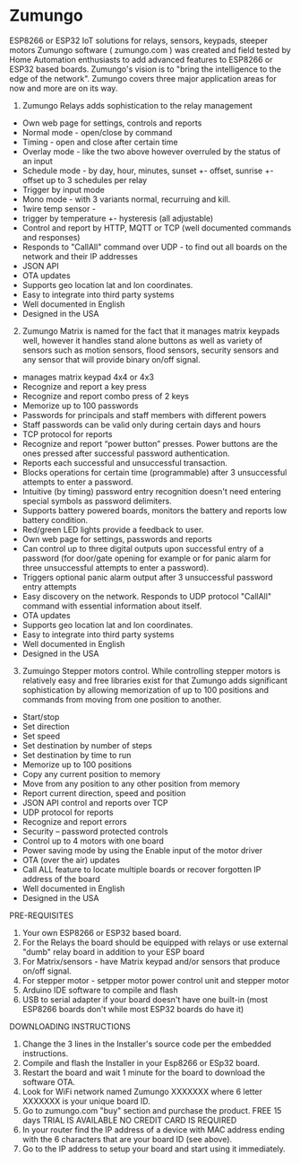 # Zumungo
ESP8266 or ESP32 IoT solutions for relays, sensors, keypads, steeper motors
Zumungo software ( zumungo.com ) was created and field tested by Home Automation enthusiasts to add advanced features to ESP8266 or ESP32 based boards.
Zumungo's vision is to "bring the intelligence to the edge of the network".
Zumungo covers three major application areas for now and more are on its way.

1. Zumungo Relays adds sophistication to the relay management 

- Own web page for settings, controls and reports
- Normal mode - open/close by command
- Timing - open and close after certain time
- Overlay mode - like the two above however overruled by the status of an input
- Schedule mode - by day, hour, minutes, sunset +- offset, sunrise +- offset up to 3 schedules per relay 
- Trigger by input mode
- Mono mode - with 3 variants normal, recurruing and kill.
- 1wire temp sensor - 
- trigger by temperature +- hysteresis (all adjustable)
- Control and report by HTTP, MQTT or TCP (well documented commands and responses)
- Responds to "CallAll" command over UDP - to find out all boards on the network and their IP addresses
- JSON API
- OTA updates
- Supports geo location lat and lon coordinates.			
- Easy to integrate into third party systems			
- Well documented in English			
- Designed in the USA

2. Zumungo Matrix is named for the fact that it manages matrix keypads well, however it handles stand alone buttons as well as variety of sensors such as motion sensors, flood sensors, security sensors and any sensor that will provide binary on/off signal.

- manages matrix keypad 4x4 or 4x3
- Recognize and report a key press			
- Recognize and report combo press of 2 keys			
- Memorize up to 100 passwords			
- Passwords for principals and staff members with different powers			
- Staff passwords can be valid only during certain days and hours			
- TCP protocol for reports			
- Recognize and report “power button” presses. Power buttons are the ones pressed after successful password authentication.			
- Reports each successful and unsuccessful transaction.			
- Blocks operations for certain time (programmable) after 3 unsuccessful attempts to enter a password.			
- Intuitive (by timing) password entry recognition doesn't need entering special symbols as password delimiters.			
- Supports battery powered boards, monitors the battery and reports low battery condition.			
- Red/green LED lights provide a feedback to user.			
- Own web page for settings, passwords and reports			
- Can control up to three digital outputs upon successful entry of a password (for door/gate opening for example or for panic alarm for three unsuccessful attempts to enter a password).			
- Triggers optional panic alarm output after 3 unsuccessful password entry attempts			
- Easy discovery on the network. Responds to UDP protocol "CallAll" command with essential information about itself.
- OTA updates
- Supports geo location lat and lon coordinates.			
- Easy to integrate into third party systems			
- Well documented in English			
- Designed in the USA

3. Zumuingo Stepper motors control. While controlling stepper motors is relatively easy and free libraries exist for that Zumungo adds significant sophistication by allowing memorization of up to 100 positions and commands from moving from one position to another.

- Start/stop			
- Set direction			
- Set speed			
- Set destination by number of steps
- Set destination by time to run
- Memorize up to 100 positions			
- Copy any current position to memory			
- Move from any position to any other position from memory			
- Report current direction, speed and position			
- JSON API control and reports over TCP			
- UDP protocol for reports			
- Recognize and report errors			
- Security – password protected controls			
- Control up to 4 motors with one board			
- Power saving mode by using the Enable input of the motor driver			
- OTA (over the air) updates			
- Call ALL feature to locate multiple boards or recover forgotten IP address of the board			
- Well documented in English			
- Designed in the USA

PRE-REQUISITES

1. Your own ESP8266 or ESP32 based board.
2. For the Relays the board should be equipped with relays or use external "dumb" relay board in addition to your ESP board
3. For Matrix/sensors - have Matrix keypad and/or sensors that produce on/off signal. 
4. For stepper motor - setpper motor power control unit and stepper motor
5. Arduino IDE software to compile and flash
6. USB to serial adapter if your board doesn't have one built-in (most ESP8266 boards don't while most ESP32 boards do have it)

DOWNLOADING INSTRUCTIONS

1. Change the 3 lines in the Installer's source code per the embedded instructions.
2. Compile and flash the Installer in your Esp8266 or ESp32 board.
3. Restart the board and wait 1 minute for the board to download the software OTA.
4. Look for WiFi network named Zumungo XXXXXXX where  6 letter XXXXXXX is your unique board ID.
5. Go to zumungo.com "buy" section and purchase the product. 
FREE 15 days TRIAL IS AVAILABLE NO CREDIT CARD IS REQUIRED
6. In your router find the IP address of a device with MAC address ending with the 6 characters that are your board ID (see above).
7. Go to the IP address to setup your board and start using it immediately. 

